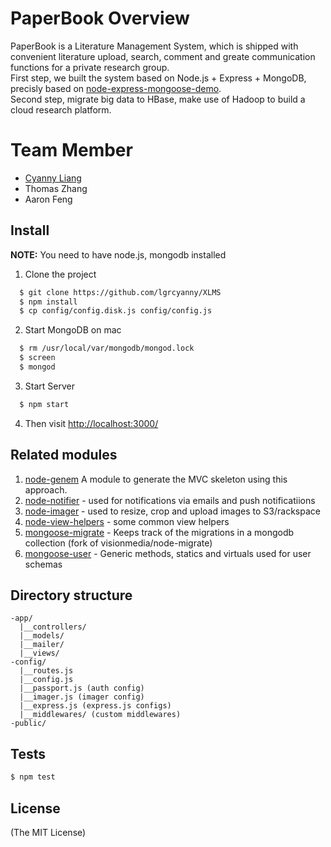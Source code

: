 # PaperBook Overview
 PaperBook is a Literature Management System, which is shipped with convenient literature upload, search, comment and greate communication functions for a private research group.<br>
 First step, we built the system based on Node.js + Express + MongoDB, precisly based on
 [node-express-mongoose-demo](https://github.com/madhums/node-express-mongoose-demo).<BR>
 Second step, migrate big data to HBase, make use of Hadoop to build a cloud research platform.

# Team Member
+ [Cyanny Liang](http://www.cyanny.com)
+ Thomas Zhang
+ Aaron Feng

## Install

**NOTE:** You need to have node.js, mongodb installed
1. Clone the project
```sh
  $ git clone https://github.com/lgrcyanny/XLMS
  $ npm install
  $ cp config/config.disk.js config/config.js
```
2. Start MongoDB on mac
```sh
  $ rm /usr/local/var/mongodb/mongod.lock
  $ screen
  $ mongod
```
3. Start Server
```sh
  $ npm start
```

4. Then visit [http://localhost:3000/](http://localhost:3000/)

## Related modules

1. [node-genem](https://github.com/madhums/node-genem) A module to generate the MVC skeleton using this approach.
2. [node-notifier](http://github.com/madhums/node-notifier) - used for notifications via emails and push notificatiions
3. [node-imager](http://github.com/madhums/node-imager) - used to resize, crop and upload images to S3/rackspace
4. [node-view-helpers](http://github.com/madhums/node-view-helpers) - some common view helpers
5. [mongoose-migrate](https://github.com/madhums/mongoose-migrate#readme) - Keeps track of the migrations in a mongodb collection (fork of visionmedia/node-migrate)
6. [mongoose-user](http://github.com/madhums/mongoose-user) - Generic methods, statics and virtuals used for user schemas

## Directory structure
```
-app/
  |__controllers/
  |__models/
  |__mailer/
  |__views/
-config/
  |__routes.js
  |__config.js
  |__passport.js (auth config)
  |__imager.js (imager config)
  |__express.js (express.js configs)
  |__middlewares/ (custom middlewares)
-public/
```

## Tests

```sh
$ npm test
```

## License
(The MIT License)
